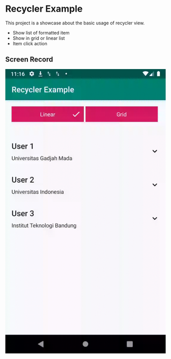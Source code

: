 # Recycler Example

This project is a showcase about the basic usage of recycler view.

- Show list of formatted item
- Show in grid or linear list
- Item click action

## Screen Record

![Recycler Example](showcases/recycler-example.gif)